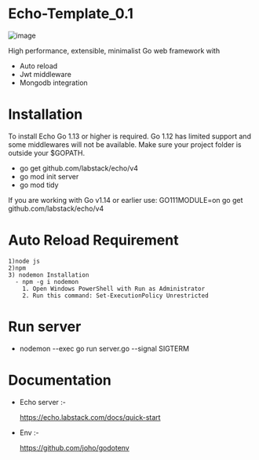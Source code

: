 # Echo-Template_0.1
![image](https://github.com/Abhimanyu-Barge/Echo-Template_0.1/assets/67216291/0434af7a-4530-41ec-ac96-2a8103ae2302)

High performance, extensible, minimalist Go web framework with 
- Auto reload
- Jwt middleware
- Mongodb integration 

# Installation
To install Echo Go 1.13 or higher is required. Go 1.12 has limited support and some middlewares will not be available. Make sure your project folder is outside your $GOPATH.

- go get github.com/labstack/echo/v4
- go mod init server
- go mod tidy
  
If you are working with Go v1.14 or earlier use: GO111MODULE=on go get github.com/labstack/echo/v4

# Auto Reload Requirement 
    1)node js
    2)npm
    3) nodemon Installation 
      - npm -g i nodemon
        1. Open Windows PowerShell with Run as Administrator
        2. Run this command: Set-ExecutionPolicy Unrestricted
# Run server 
 - nodemon --exec go run server.go --signal SIGTERM

 # Documentation 
 - Echo server :-
   
    https://echo.labstack.com/docs/quick-start 

 - Env :-
   
    https://github.com/joho/godotenv

